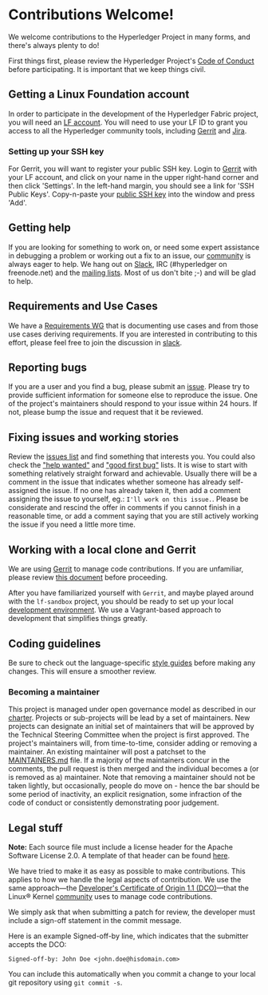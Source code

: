 # Contributions Welcome!

We welcome contributions to the Hyperledger Project in many forms, and
there's always plenty to do!

First things first, please review the Hyperledger Project's [Code of
Conduct](https://github.com/hyperledger/hyperledger/wiki/Hyperledger-Project-Code-of-Conduct)
before participating. It is important that we keep things civil.

## Getting a Linux Foundation account

In order to participate in the development of the Hyperledger Fabric project,
you will need an [LF account](Gerrit/lf-account.md). You will need to use
your LF ID to grant you access to all the Hyperledger community tools, including
[Gerrit](https://gerrit.hyperledger.org) and [Jira](https://jira.hyperledger.org).

### Setting up your SSH key

For Gerrit, you will want to register your public SSH key. Login to
[Gerrit](https://gerrit.hyperledger.org)
with your LF account, and click on your name in the upper right-hand corner
and then click 'Settings'. In the left-hand margin, you should see a link for
'SSH Public Keys'. Copy-n-paste your [public SSH key](https://help.github.com/articles/generating-an-ssh-key/)
into the window and press 'Add'.

## Getting help

If you are looking for something to work on, or need some expert assistance in
debugging a problem or working out a fix to an issue, our
[community](https://www.hyperledger.org/community) is always eager to help. We
hang out on [Slack](https://hyperledgerproject.slack.com/), IRC (#hyperledger on
freenode.net) and the [mailing lists](http://lists.hyperledger.org/). Most of us
don't bite ;-) and will be glad to help.

## Requirements and Use Cases

We have a [Requirements
WG](https://github.com/hyperledger/hyperledger/wiki/Requirements-WG) that is
documenting use cases and from those use cases deriving requirements. If you are
interested in contributing to this effort, please feel free to join the
discussion in
[slack](https://hyperledgerproject.slack.com/messages/requirements/).

## Reporting bugs

If you are a user and you find a bug, please submit an
[issue](https://github.com/hyperledger/fabric/issues). Please try to provide
sufficient information for someone else to reproduce the issue. One of the
project's maintainers should respond to your issue within 24 hours. If not,
please bump the issue and request that it be reviewed.

## Fixing issues and working stories
Review the [issues list](https://github.com/hyperledger/fabric/issues) and find
something that interests you. You could also check the ["help
wanted"](https://github.com/hyperledger/fabric/issues?q=is%3Aissue+is%3Aopen+label%3A%22help+wanted%22)
and ["good first
bug"](https://github.com/hyperledger/fabric/issues?q=is%3Aissue+is%3Aopen+label%3Agood-first-bug)
lists. It is wise to start with something relatively straight forward and
achievable. Usually there will be a comment in the issue that indicates whether
someone has already self-assigned the issue. If no one has already taken it,
then add a comment assigning the issue to yourself, eg.: `I'll work on this
issue.`. Please be considerate and rescind the offer in comments if you cannot
finish in a reasonable time, or add a comment saying that you are still actively
working the issue if you need a little more time.

## Working with a local clone and Gerrit

We are using [Gerrit](https://gerrit.hyperledger.org/r/#/admin/projects/fabric)
to manage code contributions. If you are unfamiliar, please review [this
document](Gerrit/gerrit.md) before proceeding.

After you have familiarized yourself with `Gerrit`, and maybe played around with
the `lf-sandbox` project, you should be ready to set up your local [development
environment](dev-setup/devenv.md). We use a Vagrant-based approach to
development that simplifies things greatly.

## Coding guidelines

Be sure to check out the language-specific [style
guides](Style-guides/go-style.md) before making any changes. This will ensure a
smoother review.

### Becoming a maintainer

This project is managed under open governance model as described in our
[charter](https://www.hyperledger.org/about/charter). Projects or sub-projects
will be lead by a set of maintainers. New projects can designate an initial set
of maintainers that will be approved by the Technical Steering Committee when
the project is first approved. The project's maintainers will, from
time-to-time, consider adding or removing a maintainer. An existing maintainer
will post a patchset to the [MAINTAINERS.md](MAINTAINERS.md) file. If a
majority of the maintainers concur in the comments, the pull request is then
merged and the individual becomes a (or is removed as a) maintainer. Note that
removing a maintainer should not be taken lightly, but occasionally, people do
move on - hence the bar should be some period of inactivity, an explicit
resignation, some infraction of the code of conduct or consistently
demonstrating poor judgement.

## Legal stuff

**Note:** Each source file must include a license header for the Apache Software
License 2.0. A template of that header can be found [here](https://github.com/hyperledger/fabric/blob/master/docs/dev-setup/headers.txt).

We have tried to make it as easy as possible to make contributions. This
applies to how we handle the legal aspects of contribution. We use the same
approach&mdash;the [Developer's Certificate of Origin 1.1 (DCO)](docs/biz/DCO1.1.txt)&mdash;that
the Linux&reg; Kernel [community](http://elinux.org/Developer_Certificate_Of_Origin) uses to manage code contributions.

We simply ask that when submitting a patch for review, the developer must include
a sign-off statement in the commit message.

Here is an example Signed-off-by line, which indicates that the submitter
accepts the DCO:

```
Signed-off-by: John Doe <john.doe@hisdomain.com>
```
You can include this automatically when you commit a change to your local git
repository using `git commit -s`.
